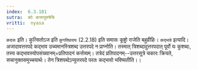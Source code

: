 ```yaml
---
index:  6.3.101
sutra:  कोः कत्तत्पुरुषेचि
vritti:  nyasa
---
```


`कदजः` इति। कुत्सितोऽज इति `कुगतिप्रादयः` (2.2.18) इति समासः कूष्ट्रो राजेति बहुव्रीहिः।
`कद्भावे` इत्यादि। अजादावत्तरपदे कद्भाव उच्यमानस्त्रिशब्द उत्तरपदे न प्राप्नोति। तस्मात् त्रिशब्दादुत्तरपदात् पूर्वो यः कुशब्दः, तस्य कद्भावस्योपसंख्यानम्=प्रतिपादनं कर्त्तव्यम्। तत्रेदं प्रतिपादनम्--उत्तरसूत्रे चकारः क्रियते, सचानुक्तसमुच्चयार्थः। तेन त्रिशपब्देऽप्युत्तरपदे परतः कद्भावो भविष्यतीति।।

